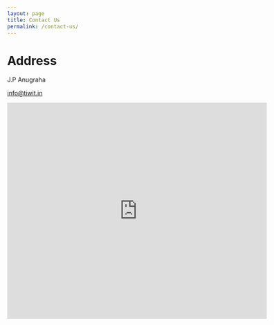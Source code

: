 ```yaml
---
layout: page
title: Contact Us
permalink: /contact-us/
---
```


# Address 

J.P Anugraha

info@tiwit.in

<div class="mapouter"><div class="gmap_canvas"><iframe width="600" height="500" id="gmap_canvas" src="https://maps.google.com/maps?q=JP%20Anugraha,%20Bangalore&t=&z=13&ie=UTF8&iwloc=&output=embed" frameborder="0" scrolling="no" marginheight="0" marginwidth="0"></iframe><a href="https://fmovies2.org"></a><br><style>.mapouter{position:relative;text-align:right;height:500px;width:600px;}</style><a href="https://google-map-generator.com"></a><style>.gmap_canvas {overflow:hidden;background:none!important;height:500px;width:600px;}</style></div></div>

